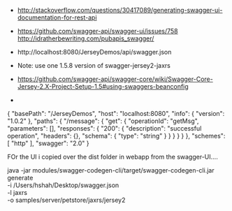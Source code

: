 * http://stackoverflow.com/questions/30417089/generating-swagger-ui-documentation-for-rest-api
* https://github.com/swagger-api/swagger-ui/issues/758
http://idratherbewriting.com/pubapis_swagger/

* http://localhost:8080/JerseyDemos/api/swagger.json
* Note: use one 1.5.8 version of swagger-jersey2-jaxrs
* https://github.com/swagger-api/swagger-core/wiki/Swagger-Core-Jersey-2.X-Project-Setup-1.5#using-swaggers-beanconfig
*

{
    "basePath": "/JerseyDemos",
    "host": "localhost:8080",
    "info": {
        "version": "1.0.2"
    },
    "paths": {
        "/message": {
            "get": {
                "operationId": "getMsg",
                "parameters": [],
                "responses": {
                    "200": {
                        "description": "successful operation",
                        "headers": {},
                        "schema": {
                            "type": "string"
                        }
                    }
                }
            }
        }
    },
    "schemes": [
        "http"
    ],
    "swagger": "2.0"
}

FOr the UI i copied over the dist folder in webapp from the swagger-UI....

java -jar modules/swagger-codegen-cli/target/swagger-codegen-cli.jar generate \
  -i /Users/hshah/Desktop/swagger.json \
  -l jaxrs \
  -o samples/server/petstore/jaxrs/jersey2

